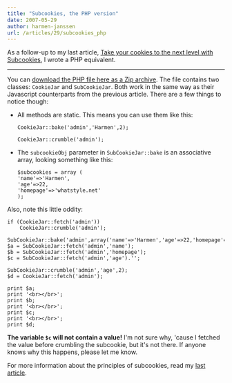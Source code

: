 ```yaml
---
title: "Subcookies, the PHP version"
date: 2007-05-29
author: harmen-janssen
url: /articles/29/subcookies_php
---
```


<p>As a follow-up to my last article, <a href="http://www.whatstyle.net/articles/28/subcookies">Take your cookies to the next level with Subcookies</a>, I wrote a PHP equivalent.</p>

---

You can [download the PHP file here as a Zip archive](http://www.whatstyle.net/examples/CookieJar.zip). The file contains two classes: `CookieJar` and `SubCookieJar`. Both work in the same way as their Javascript counterparts from the previous article. There are a few things to notice though:

- All methods are static. This means you can use them like this:

  ```
  CookieJar::bake('admin','Harmen',2);

  CookieJar::crumble('admin');
  ```

- The `subcookieObj` parameter in `SubCookieJar::bake` is an associative array, looking something like this:

  ```
  $subcookies = array (
  'name'=>'Harmen',
  'age'=>22,
  'homepage'=>'whatstyle.net'
  );
  ```

Also, note this little oddity:

```
if (CookieJar::fetch('admin'))
	CookieJar::crumble('admin');

SubCookieJar::bake('admin',array('name'=>'Harmen','age'=>22,'homepage'=>'whatstyle.net'),2);
$a = SubCookieJar::fetch('admin','name');
$b = SubCookieJar::fetch('admin','homepage');
$c = SubCookieJar::fetch('admin','age').'';

SubCookieJar::crumble('admin','age',2);
$d = CookieJar::fetch('admin');

print $a;
print '<br></br>';
print $b;
print '<br></br>';
print $c;
print '<br></br>';
print $d;
```

**The variable `$c` will not contain a value!** I'm not sure why, 'cause I fetched the value before crumbling the subcookie, but it's not there. If anyone knows why this happens, please let me know.

For more information about the principles of subcookies, read my [last article](http://www.whatstyle.net/articles/28/subcookies).

